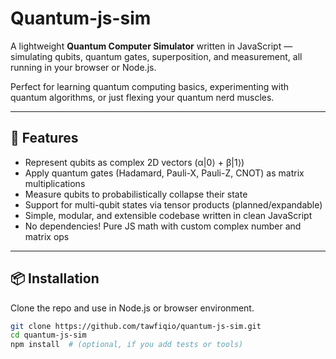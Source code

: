 # Quantum-js-sim

A lightweight **Quantum Computer Simulator** written in JavaScript — simulating qubits, quantum gates, superposition, and measurement, all running in your browser or Node.js.  

Perfect for learning quantum computing basics, experimenting with quantum algorithms, or just flexing your quantum nerd muscles.

---

## 🚀 Features

- Represent qubits as complex 2D vectors (α|0⟩ + β|1⟩)  
- Apply quantum gates (Hadamard, Pauli-X, Pauli-Z, CNOT) as matrix multiplications  
- Measure qubits to probabilistically collapse their state  
- Support for multi-qubit states via tensor products (planned/expandable)  
- Simple, modular, and extensible codebase written in clean JavaScript  
- No dependencies! Pure JS math with custom complex number and matrix ops

---

## 📦 Installation

Clone the repo and use in Node.js or browser environment.

```bash
git clone https://github.com/tawfiqio/quantum-js-sim.git
cd quantum-js-sim
npm install  # (optional, if you add tests or tools)
